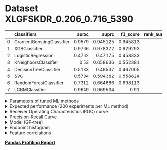 # Dataset XLGFSKDR_0.206_0.716_5390

|    | classifiers                |   auroc |    auprc |   f1_score |   rank_auroc |   rank_auprc |   rank_f1 |
|---:|:---------------------------|--------:|---------:|-----------:|-------------:|-------------:|----------:|
|  0 | GradientBoostingClassifier |  0.9579 | 0.945125 |   0.945813 |            3 |            3 |         1 |
|  1 | XGBClassifier              |  0.9766 | 0.978372 |   0.929293 |            1 |            1 |         2 |
|  2 | LogisticRegression         |  0.4762 | 0.47175  |   0.458333 |            8 |            8 |         8 |
|  3 | KNeighborsClassifier       |  0.53   | 0.658636 |   0.552381 |            6 |            5 |         6 |
|  4 | DecisionTreeClassifier     |  0.5133 | 0.49537  |   0.467005 |            7 |            7 |         7 |
|  5 | SVC                        |  0.5794 | 0.594382 |   0.558824 |            5 |            6 |         5 |
|  6 | RandomForestClassifier     |  0.7312 | 0.664686 |   0.698113 |            4 |            4 |         4 |
|  7 | LGBMClassifier             |  0.9649 | 0.969534 |   0.91     |            2 |            2 |         3 |


<details>
<summary>Parameters of tuned ML methods</summary>


```
GradientBoostingClassifier(ccp_alpha=0.0, criterion='friedman_mse', init=None,
                           learning_rate=0.5291273593372556, loss='deviance',
                           max_depth=8, max_features=None, max_leaf_nodes=None,
                           min_impurity_decrease=0.0, min_impurity_split=None,
                           min_samples_leaf=1, min_samples_split=2,
                           min_weight_fraction_leaf=0.0, n_estimators=100,
                           n_iter_no_change=16, presort='deprecated',
                           random_state=5390, subsample=1.0, tol=1e-07,
                           validation_fraction=0.09, verbose=0,
                           warm_start=False)
XGBClassifier(alpha=2.9158551172476994e-05, base_score=0.5, booster='dart',
              colsample_bylevel=1, colsample_bynode=1, colsample_bytree=1,
              eta=0.6091679236982254, eval_metric='logloss', gamma=0.0,
              gpu_id=-1, importance_type='gain', interaction_constraints=None,
              learning_rate=0.609167933, max_delta_step=0, max_depth=6,
              min_child_weight=1, missing=nan, monotone_constraints=None,
              n_estimators=92, n_jobs=0, num_parallel_tree=1,
              objective='binary:logistic', random_state=5390,
              reg_alpha=2.91585511e-05, reg_lambda=43.034014374877444,
              scale_pos_weight=1, subsample=1, tree_method=None,
              validate_parameters=False, verbosity=None)
LogisticRegression(C=55.86087410148022, class_weight=None, dual=True,
                   fit_intercept=True, intercept_scaling=1, l1_ratio=None,
                   max_iter=100, multi_class='auto', n_jobs=None, penalty='l2',
                   random_state=5390, solver='liblinear', tol=0.0001, verbose=0,
                   warm_start=False)
KNeighborsClassifier(algorithm='auto', leaf_size=30, metric='minkowski',
                     metric_params=None, n_jobs=None, n_neighbors=1, p=2,
                     weights='distance')
DecisionTreeClassifier(ccp_alpha=0.0, class_weight=None, criterion='gini',
                       max_depth=10, max_features=None, max_leaf_nodes=None,
                       min_impurity_decrease=0.0, min_impurity_split=None,
                       min_samples_leaf=14, min_samples_split=16,
                       min_weight_fraction_leaf=0.0, presort='deprecated',
                       random_state=5390, splitter='best')
SVC(C=4666.158831995879, break_ties=False, cache_size=200, class_weight=None,
    coef0=7.1000000000000005, decision_function_shape='ovr', degree=5,
    gamma='auto', kernel='poly', max_iter=-1, probability=True,
    random_state=5390, shrinking=True, tol=0.0002887462566071054,
    verbose=False)
RandomForestClassifier(bootstrap=True, ccp_alpha=0.0, class_weight=None,
                       criterion='gini', max_depth=9, max_features=None,
                       max_leaf_nodes=None, max_samples=None,
                       min_impurity_decrease=0.0, min_impurity_split=None,
                       min_samples_leaf=6, min_samples_split=7,
                       min_weight_fraction_leaf=0.0, n_estimators=54,
                       n_jobs=None, oob_score=False, random_state=5390,
                       verbose=0, warm_start=False)
LGBMClassifier(boosting_type='gbdt', class_weight=None, colsample_bytree=1.0,
               importance_type='split', learning_rate=0.1, max_depth=10,
               metric='binary_logloss', min_child_samples=20,
               min_child_weight=0.001, min_split_gain=0.0, n_estimators=94,
               n_jobs=-1, num_leaves=158, objective='binary', random_state=5390,
               reg_alpha=0.0, reg_lambda=0.0, silent=True, subsample=1.0,
               subsample_for_bin=200000, subsample_freq=0)
```

</details>

<details>
<summary>Expected performance (200 experiments per ML method)</summary>
<img src='XLGFSKDR_0.206_0.716_5390-box.svg' width=40% />
</details>

<details>
<summary>Receiver Operating Characteristics (ROC) curve</summary>
<img src='XLGFSKDR_0.206_0.716_5390-roc.svg' width=40% />
</details>

<details>
<summary>Precision-Recall Curve</summary>
<img src='XLGFSKDR_0.206_0.716_5390-prc.svg' width=40% />
</details>

<details>
<summary>Model (GP-tree)</summary>
<img src='XLGFSKDR_0.206_0.716_5390-model.svg' height=10% />
</details>

<details>
<summary>Endpoint histogram</summary>
<img src='XLGFSKDR_0.206_0.716_5390-endpoint.svg' width=40% />
</details>

<details>
<summary>Feature correlations</summary>
<img src='XLGFSKDR_0.206_0.716_5390-corr.svg' width=40% />
</details>

[**Pandas Profiling Report**](https://github.io/athril/digen-test/docs/profile/XLGFSKDR_0.206_0.716_5390.html)